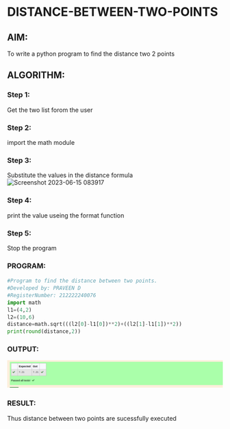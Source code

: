 # DISTANCE-BETWEEN-TWO-POINTS

## AIM:
To write a python program to find the distance two 2 points

## ALGORITHM:
### Step 1: 
Get the two list forom the user

### Step 2: 
import the math module

### Step 3: 
Substitute the values in the distance formula ![Screenshot 2023-06-15 083917](https://github.com/praveenmax55/DISTANCE-BETWEEN-TWO-POINTS/assets/113497509/232d657d-a935-45af-8328-1562df388e0b)

### Step 4: 
print the value useing the format function

### Step 5: 
Stop the program

### PROGRAM:
```python
#Program to find the distance between two points.
#Developed by: PRAVEEN D 
#RegisterNumber: 212222240076
import math
l1=(4,2)
l2=(10,6)
distance=math.sqrt(((l2[0]-l1[0])**2)+((l2[1]-l1[1])**2))
print(round(distance,2))
```
### OUTPUT:
![output](output2.png)


### RESULT:

Thus distance between two points are sucessfully executed
